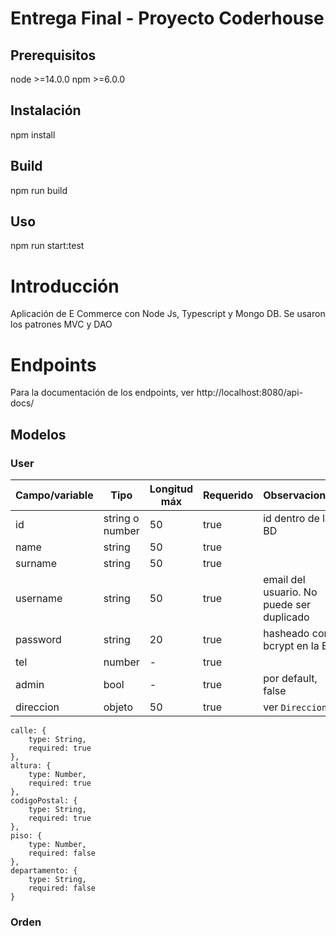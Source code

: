 # Entrega Final - Proyecto Coderhouse

## Prerequisitos
node >=14.0.0
npm >=6.0.0

## Instalación
npm install

## Build
npm run build

## Uso
npm run start:test

# Introducción
Aplicación de E Commerce con Node Js, Typescript y Mongo DB. 
Se usaron los patrones MVC y DAO

# Endpoints
Para la documentación de los endpoints, ver http://localhost:8080/api-docs/

## Modelos
### User
Campo/variable | Tipo | Longitud máx | Requerido | Observaciones |
-------------- | ---- | ------------ | --------- | ------------- |
id | string o number | 50 | true | id dentro de la BD |
name | string | 50 | true | |
surname | string | 50 | true | |
username | string | 50 | true | email del usuario. No puede ser duplicado |
password | string | 20 | true | hasheado con bcrypt en la BD |
tel | number | - | true | |
admin | bool | - | true | por default, false |
direccion | objeto | 50 | true | ver `Direccion` |



    calle: {
        type: String,
        required: true
    },
    altura: {
        type: Number,
        required: true
    },
    codigoPostal: {
        type: String,
        required: true
    },
    piso: {
        type: Number,
        required: false
    },
    departamento: {
        type: String,
        required: false
    }

### Orden

